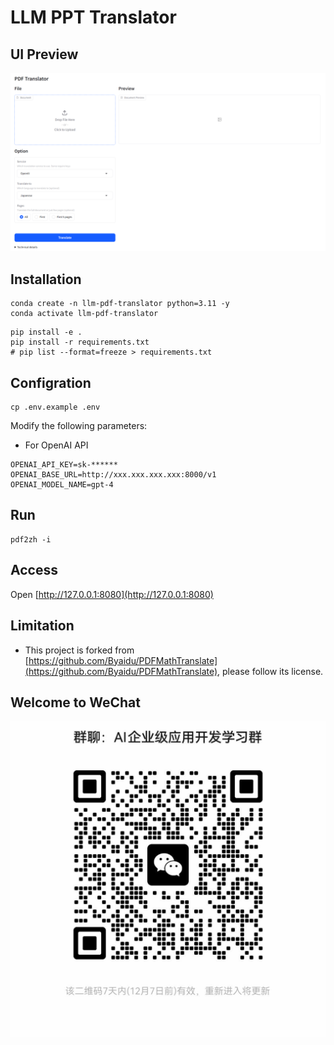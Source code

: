 # LLM PPT Translator

## UI Preview

![image-20241130101134608](images/image-20241130101134608.png)



## Installation

```
conda create -n llm-pdf-translator python=3.11 -y
conda activate llm-pdf-translator
```

```
pip install -e .
pip install -r requirements.txt
# pip list --format=freeze > requirements.txt
```

## Configration

```
cp .env.example .env
```

Modify the following parameters:

- For OpenAI API
```
OPENAI_API_KEY=sk-******
OPENAI_BASE_URL=http://xxx.xxx.xxx.xxx:8000/v1
OPENAI_MODEL_NAME=gpt-4
```

## Run

```
pdf2zh -i
```

## Access

Open [http://127.0.0.1:8080](http://127.0.0.1:8080)

## Limitation

- This project is forked from [https://github.com/Byaidu/PDFMathTranslate](https://github.com/Byaidu/PDFMathTranslate), please follow its license.

## Welcome to WeChat

![微信图片_20241130104941.jpg](images%2F%E5%BE%AE%E4%BF%A1%E5%9B%BE%E7%89%87_20241130104941.jpg)

